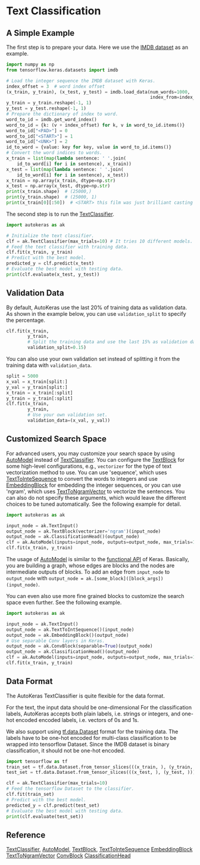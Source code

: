 # Text Classification
## A Simple Example
The first step is to prepare your data. Here we use the [IMDB
dataset](https://keras.io/datasets/#imdb-movie-reviews-sentiment-classification) as
an example.

```python
import numpy as np
from tensorflow.keras.datasets import imdb

# Load the integer sequence the IMDB dataset with Keras.
index_offset = 3  # word index offset
(x_train, y_train), (x_test, y_test) = imdb.load_data(num_words=1000,
                                                      index_from=index_offset)
y_train = y_train.reshape(-1, 1)
y_test = y_test.reshape(-1, 1)
# Prepare the dictionary of index to word.
word_to_id = imdb.get_word_index()
word_to_id = {k: (v + index_offset) for k, v in word_to_id.items()}
word_to_id["<PAD>"] = 0
word_to_id["<START>"] = 1
word_to_id["<UNK>"] = 2
id_to_word = {value: key for key, value in word_to_id.items()}
# Convert the word indices to words.
x_train = list(map(lambda sentence: ' '.join(
    id_to_word[i] for i in sentence), x_train))
x_test = list(map(lambda sentence: ' '.join(
    id_to_word[i] for i in sentence), x_test))
x_train = np.array(x_train, dtype=np.str)
x_test = np.array(x_test, dtype=np.str)
print(x_train.shape)  # (25000,)
print(y_train.shape)  # (25000, 1)
print(x_train[0][:50])  # <START> this film was just brilliant casting <UNK>
```

The second step is to run the [TextClassifier](/text_classifier).

```python
import autokeras as ak

# Initialize the text classifier.
clf = ak.TextClassifier(max_trials=10) # It tries 10 different models.
# Feed the text classifier with training data.
clf.fit(x_train, y_train)
# Predict with the best model.
predicted_y = clf.predict(x_test)
# Evaluate the best model with testing data.
print(clf.evaluate(x_test, y_test))
```


## Validation Data
By default, AutoKeras use the last 20% of training data as validation data.
As shown in the example below, you can use `validation_split` to specify the percentage.

```python
clf.fit(x_train,
        y_train,
        # Split the training data and use the last 15% as validation data.
        validation_split=0.15)
```

You can also use your own validation set
instead of splitting it from the training data with `validation_data`.

```python
split = 5000
x_val = x_train[split:]
y_val = y_train[split:]
x_train = x_train[:split]
y_train = y_train[:split]
clf.fit(x_train,
        y_train,
        # Use your own validation set.
        validation_data=(x_val, y_val))
```

## Customized Search Space
For advanced users, you may customize your search space by using
[AutoModel](/auto_model/#automodel-class) instead of
[TextClassifier](/text_classifier). You can configure the
[TextBlock](/block/#textblock-class) for some high-level configurations, e.g., `vectorizer`
for the type of text vectorization method to use.  You can use 'sequence', which uses
[TextToInteSequence](/preprocessor/#texttointsequence-class) to convert the words to
integers and use [EmbeddingBlock](/block/#embeddingblock-class) for embedding the
integer sequences, or you can use 'ngram', which uses
[TextToNgramVector](/preprocessor/#texttongramvector-class) to vectorize the
sentences.  You can also do not specify these arguments, which would leave the
different choices to be tuned automatically.  See the following example for detail.

```python
import autokeras as ak

input_node = ak.TextInput()
output_node = ak.TextBlock(vectorizer='ngram')(input_node)
output_node = ak.ClassificationHead()(output_node)
clf = ak.AutoModel(inputs=input_node, outputs=output_node, max_trials=10)
clf.fit(x_train, y_train)
```
The usage of [AutoModel](/auto_model/#automodel-class) is similar to the
[functional API](https://www.tensorflow.org/guide/keras/functional) of Keras.
Basically, you are building a graph, whose edges are blocks and the nodes are intermediate outputs of blocks.
To add an edge from `input_node` to `output_node` with
`output_node = ak.[some_block]([block_args])(input_node)`.

You can even also use more fine grained blocks to customize the search space even
further. See the following example.

```python
import autokeras as ak

input_node = ak.TextInput()
output_node = ak.TextToIntSequence()(input_node)
output_node = ak.EmbeddingBlock()(output_node)
# Use separable Conv layers in Keras.
output_node = ak.ConvBlock(separable=True)(output_node)
output_node = ak.ClassificationHead()(output_node)
clf = ak.AutoModel(inputs=input_node, outputs=output_node, max_trials=10)
clf.fit(x_train, y_train)
```

## Data Format
The AutoKeras TextClassifier is quite flexible for the data format.

For the text, the input data should be one-dimensional 
For the classification labels, AutoKeras accepts both plain labels, i.e. strings or
integers, and one-hot encoded encoded labels, i.e. vectors of 0s and 1s.

We also support using [tf.data.Dataset](
https://www.tensorflow.org/api_docs/python/tf/data/Dataset?version=stable) format for
the training data.
The labels have to be one-hot encoded for multi-class
classification to be wrapped into tensorflow Dataset.
Since the IMDB dataset is binary classification, it should not be one-hot encoded.

```python
import tensorflow as tf
train_set = tf.data.Dataset.from_tensor_slices(((x_train, ), (y_train, )))
test_set = tf.data.Dataset.from_tensor_slices(((x_test, ), (y_test, )))

clf = ak.TextClassifier(max_trials=10)
# Feed the tensorflow Dataset to the classifier.
clf.fit(train_set)
# Predict with the best model.
predicted_y = clf.predict(test_set)
# Evaluate the best model with testing data.
print(clf.evaluate(test_set))
```

## Reference
[TextClassifier](/text_classifier),
[AutoModel](/auto_model/#automodel-class),
[TextBlock](/block/#textblock-class),
[TextToInteSequence](/preprocessor/#texttointsequence-class)
[EmbeddingBlock](/block/#embeddingblock-class) 
[TextToNgramVector](/preprocessor/#texttongramvector-class) 
[ConvBlock](/block/#convblock-class)
[ClassificationHead](/head/#classification-head-class)
